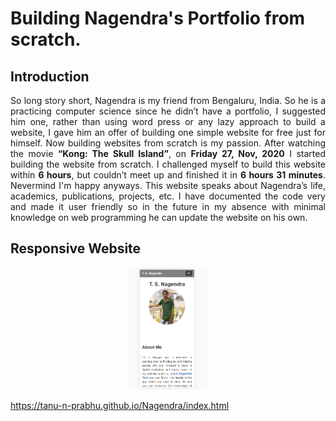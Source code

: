 # Building Nagendra's Portfolio from scratch.

## Introduction
<p align = "justify"> So long story short, Nagendra is my friend from Bengaluru, India. So he is a practicing computer science since he didn’t have a portfolio, I suggested him one, rather than using word press or any lazy approach to build a website, I gave him an offer of building one simple website for free just for himself. Now building websites from scratch is my passion. After watching the movie <b>“Kong: The Skull Island”</b>, on <b>Friday 27, Nov, 2020</b> I started building the website from scratch. I challenged myself to build this website within <b>6 hours</b>, but couldn’t meet up and finished it in <b>6 hours 31 minutes</b>. Nevermind I'm happy anyways. This website speaks about Nagendra’s life, academics, publications, projects, etc. I have documented the code very and made it user friendly so in the future in my absence with minimal knowledge on web programming he can update the website on his own.</p>


## Responsive Website

<p align = "center">

<img src="Img/main.PNG" width="25%" >
</p>

 https://tanu-n-prabhu.github.io/Nagendra/index.html
